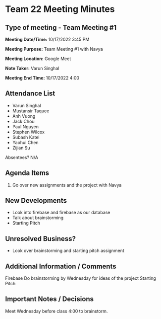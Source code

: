 # Team 22 Meeting Minutes
## Type of meeting - Team Meeting #1

**Meeting Date/Time:**   10/17/2022 3:45 PM

**Meeting Purpose:**   Team Meeting #1 with Navya

**Meeting Location:**   Google Meet

**Note Taker:** Varun Singhal

**Meeting End Time:** 10/17/2022 4:00

## Attendance List
- Varun Singhal
- Mustansir Taquee
- Anh Vuong
- Jack Chou
- Paul Nguyen
- Stephen Wilcox
- Subash Katel
- Yaohui Chen   
- Zijian Su
  
Absentees?
N/A

## Agenda Items 
1. Go over new assignments and the project with Navya

## New Developments
- Look into firebase and firebase as our database
- Talk about brainstorming
- Starting Pitch

## Unresolved Business?
- Look over brainstorming and starting pitch assignment

## Additional Information / Comments
Firebase
Do brainstorming by Wednesday for ideas of the project
Starting Pitch 

## Important Notes / Decisions
Meet Wednesday before class 4:00 to brainstorm.

